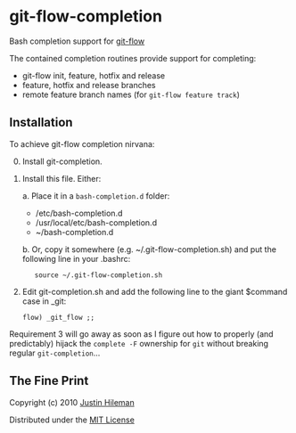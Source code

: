 git-flow-completion
===================

Bash completion support for [git-flow](http://github.com/nvie/gitflow)

The contained completion routines provide support for completing:

 * git-flow init, feature, hotfix and release
 * feature, hotfix and release branches
 * remote feature branch names (for `git-flow feature track`)


Installation
------------

To achieve git-flow completion nirvana:

 0. Install git-completion.

 1. Install this file. Either:

    a. Place it in a `bash-completion.d` folder:

       * /etc/bash-completion.d
       * /usr/local/etc/bash-completion.d
       * ~/bash-completion.d

    b. Or, copy it somewhere (e.g. ~/.git-flow-completion.sh) and put the following line in
       your .bashrc:

           source ~/.git-flow-completion.sh

 3. Edit git-completion.sh and add the following line to the giant $command case in _git:

        flow) _git_flow ;;


Requirement 3 will go away as soon as I figure out how to properly (and predictably) hijack
the `complete -F` ownership for `git` without breaking regular `git-completion`...



The Fine Print
--------------

Copyright (c) 2010 [Justin Hileman](http://justinhileman.com)

Distributed under the [MIT License](http://creativecommons.org/licenses/MIT/)
